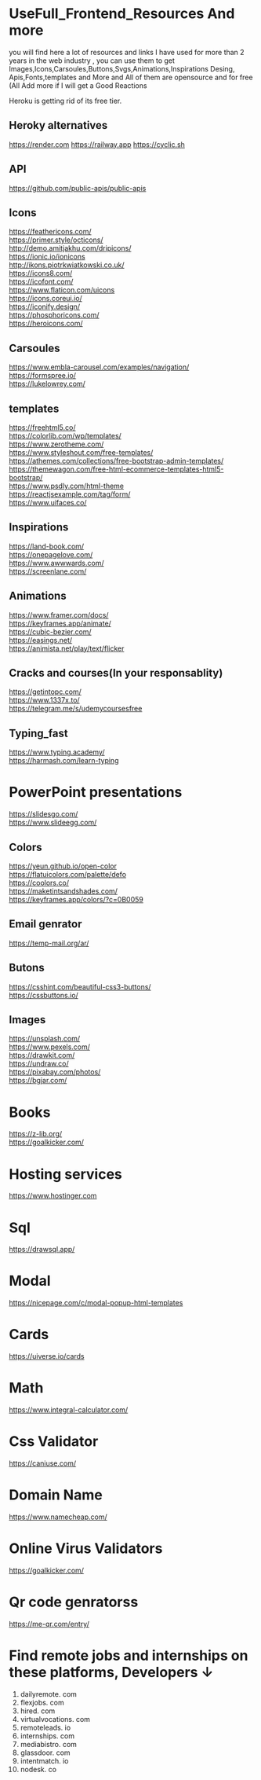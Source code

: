 # UseFull_Frontend_Resources And more 
you will find here a lot of resources and links I have used for more than 2 years in the web industry , you can use them to get Images,Icons,Carsoules,Buttons,Svgs,Animations,Inspirations Desing, Apis,Fonts,templates and More and All of them are opensource and for free
(All Add more if I will get a Good Reactions

Heroku is getting rid of its free tier.
## Heroky alternatives 
https://render.com
https://railway.app
https://cyclic.sh
 ## API
 https://github.com/public-apis/public-apis
 </br>
 ## Icons
 https://feathericons.com/
  </br>
 https://primer.style/octicons/
  </br>
 http://demo.amitjakhu.com/dripicons/
  </br>
 https://ionic.io/ionicons
   </br>
 http://ikons.piotrkwiatkowski.co.uk/
   </br>
 https://icons8.com/
   </br>
 https://icofont.com/
   </br>
 https://www.flaticon.com/uicons
   </br>
 https://icons.coreui.io/
   </br>
 https://iconify.design/
   </br>
 https://phosphoricons.com/
   </br>
 https://heroicons.com/
   </br>
 ## Carsoules
 https://www.embla-carousel.com/examples/navigation/
   </br>
 https://formspree.io/
   </br>
 https://lukelowrey.com/
   </br>
 ## templates 
 https://freehtml5.co/
   </br>
 https://colorlib.com/wp/templates/
   </br>
 https://www.zerotheme.com/
   </br>
 https://www.styleshout.com/free-templates/
   </br>
 https://athemes.com/collections/free-bootstrap-admin-templates/
   </br>
 https://themewagon.com/free-html-ecommerce-templates-html5-bootstrap/
   </br>
 https://www.psdly.com/html-theme
   </br>
 https://reactjsexample.com/tag/form/
   </br>
 https://www.uifaces.co/
   </br>
 
 ## Inspirations
 https://land-book.com/
   </br>
 https://onepagelove.com/
   </br>
 https://www.awwwards.com/
   </br>
 https://screenlane.com/
   </br>
 ## Animations 
 https://www.framer.com/docs/
   </br>
 https://keyframes.app/animate/
   </br>
 https://cubic-bezier.com/
   </br>
 https://easings.net/
   </br>
 https://animista.net/play/text/flicker
   </br>
 
 ## Cracks and courses(In your responsablity)
 
 https://getintopc.com/
   </br>
 https://www.1337x.to/
   </br>
 https://telegram.me/s/udemycoursesfree
   </br>
 
 ## Typing_fast 
 https://www.typing.academy/
   </br>
 https://harmash.com/learn-typing
   </br>
 # PowerPoint presentations
 https://slidesgo.com/
   </br>
 https://www.slideegg.com/
   </br>
 ## Colors
 https://yeun.github.io/open-color
   </br>
 https://flatuicolors.com/palette/defo
   </br>
 https://coolors.co/
   </br>
 https://maketintsandshades.com/
   </br>
 https://keyframes.app/colors/?c=0B0059
   </br>
 ## Email genrator
 https://temp-mail.org/ar/
 
 ## Butons
 https://csshint.com/beautiful-css3-buttons/
   </br>
 https://cssbuttons.io/
 
 ## Images
 https://unsplash.com/
   </br>
 https://www.pexels.com/
   </br>
 https://drawkit.com/
   </br>
 https://undraw.co/
   </br>
 https://pixabay.com/photos/
   </br>
 https://bgjar.com/
  </br>
 # Books 
 https://z-lib.org/
   </br>
 https://goalkicker.com/
   </br>
 # Hosting services
 https://www.hostinger.com
  </br>
  
 # Sql
 https://drawsql.app/
    </br>
 # Modal 
 https://nicepage.com/c/modal-popup-html-templates
   </br>
 # Cards
 https://uiverse.io/cards
   </br>
 # Math
 https://www.integral-calculator.com/
   </br>
 # Css Validator
 https://caniuse.com/
   </br>
 # Domain Name
 https://www.namecheap.com/
   </br>
 # Online Virus Validators
  https://goalkicker.com/
   </br>
 # Qr code genratorss
 https://me-qr.com/entry/
   </br>
  
# Find remote jobs and internships on these platforms, Developers ↓

1. dailyremote. com
2. flexjobs. com
3. hired. com
4. virtualvocations. com
5. remoteleads. io
6. internships. com
7. mediabistro. com
8. glassdoor. com
9. intentmatch. io
10. nodesk. co
